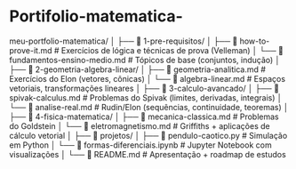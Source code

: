 # Portifolio-matematica-
meu-portfolio-matematica/
│
├── 📁 1-pre-requisitos/
│   ├── 📄 how-to-prove-it.md          # Exercícios de lógica e técnicas de prova (Velleman)
│   └── 📄 fundamentos-ensino-medio.md # Tópicos de base (conjuntos, indução)
│
├── 📁 2-geometria-algebra-linear/
│   ├── 📄 geometria-analitica.md      # Exercícios do Elon (vetores, cônicas)
│   └── 📄 algebra-linear.md           # Espaços vetoriais, transformações lineares
│
├── 📁 3-calculo-avancado/
│   ├── 📄 spivak-calculus.md          # Problemas do Spivak (limites, derivadas, integrais)
│   └── 📄 analise-real.md             # Rudin/Elon (sequências, continuidade, teoremas)
│
├── 📁 4-fisica-matematica/
│   ├── 📄 mecanica-classica.md        # Problemas do Goldstein
│   └── 📄 eletromagnetismo.md         # Griffiths + aplicações de cálculo vetorial
│
├── 📁 projetos/
│   ├── 📄 pendulo-caotico.py          # Simulação em Python
│   └── 📄 formas-diferenciais.ipynb   # Jupyter Notebook com visualizações
│
└── 📄 README.md                       # Apresentação + roadmap de estudos